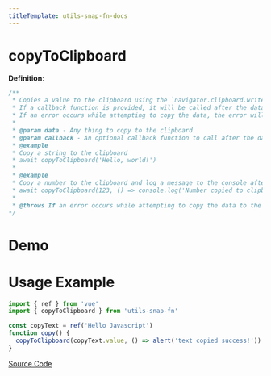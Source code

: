 ```yaml
---
titleTemplate: utils-snap-fn-docs
---
```


# copyToClipboard

**Definition**:

```js
/**
 * Copies a value to the clipboard using the `navigator.clipboard.writeText()` method.
 * If a callback function is provided, it will be called after the data is successfully copied to the clipboard.
 * If an error occurs while attempting to copy the data, the error will be caught and logged to the console.
 *
 * @param data - Any thing to copy to the clipboard.
 * @param callback - An optional callback function to call after the data is copied to the clipboard.
 * @example
 * Copy a string to the clipboard
 * await copyToClipboard('Hello, world!')
 *
 * @example
 * Copy a number to the clipboard and log a message to the console after it is copied
 * await copyToClipboard(123, () => console.log('Number copied to clipboard!'))
 *
 * @throws If an error occurs while attempting to copy the data to the clipboard.
*/
```

# Demo

<Box>
  <CopyToClipboardDemo />
</Box>

# Usage Example

```ts
import { ref } from 'vue'
import { copyToClipboard } from 'utils-snap-fn'

const copyText = ref('Hello Javascript')
function copy() {
  copyToClipboard(copyText.value, () => alert('text copied success!'))
}
```

[Source Code](https://github.com/guxuerui/utils-snap-fn/blob/main/src/playground/browser/copyToClipboard.ts)